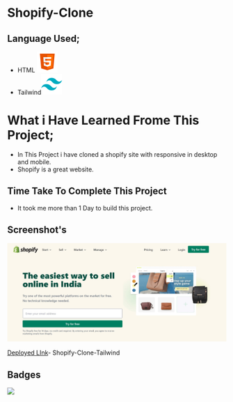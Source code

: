 # Shopify-Clone
## Language Used;
- HTML
  ![](./icons/icons8-html-5-48.png)
- Tailwind![](./icons/icons8-tailwind-css-48.png)


# What i Have Learned Frome This Project;
- In This Project i have cloned a shopify site with responsive in desktop and mobile.
- Shopify is a great website.

## Time Take To Complete This Project
- It took me more than 1 Day to build this project.


## Screenshot's

![](./assets/Screenshot%202022-08-23%20175324.jpg)

[Deployed LInk]()- Shopify-Clone-Tailwind

## Badges



![](https://img.shields.io/badge/Shopify-Clone-red)
